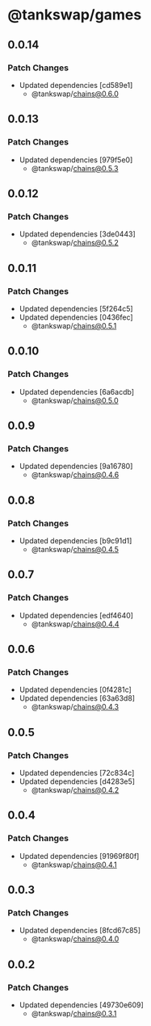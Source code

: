 # @tankswap/games

## 0.0.14

### Patch Changes

- Updated dependencies [cd589e1]
  - @tankswap/chains@0.6.0

## 0.0.13

### Patch Changes

- Updated dependencies [979f5e0]
  - @tankswap/chains@0.5.3

## 0.0.12

### Patch Changes

- Updated dependencies [3de0443]
  - @tankswap/chains@0.5.2

## 0.0.11

### Patch Changes

- Updated dependencies [5f264c5]
- Updated dependencies [0436fec]
  - @tankswap/chains@0.5.1

## 0.0.10

### Patch Changes

- Updated dependencies [6a6acdb]
  - @tankswap/chains@0.5.0

## 0.0.9

### Patch Changes

- Updated dependencies [9a16780]
  - @tankswap/chains@0.4.6

## 0.0.8

### Patch Changes

- Updated dependencies [b9c91d1]
  - @tankswap/chains@0.4.5

## 0.0.7

### Patch Changes

- Updated dependencies [edf4640]
  - @tankswap/chains@0.4.4

## 0.0.6

### Patch Changes

- Updated dependencies [0f4281c]
- Updated dependencies [63a63d8]
  - @tankswap/chains@0.4.3

## 0.0.5

### Patch Changes

- Updated dependencies [72c834c]
- Updated dependencies [d4283e5]
  - @tankswap/chains@0.4.2

## 0.0.4

### Patch Changes

- Updated dependencies [91969f80f]
  - @tankswap/chains@0.4.1

## 0.0.3

### Patch Changes

- Updated dependencies [8fcd67c85]
  - @tankswap/chains@0.4.0

## 0.0.2

### Patch Changes

- Updated dependencies [49730e609]
  - @tankswap/chains@0.3.1
